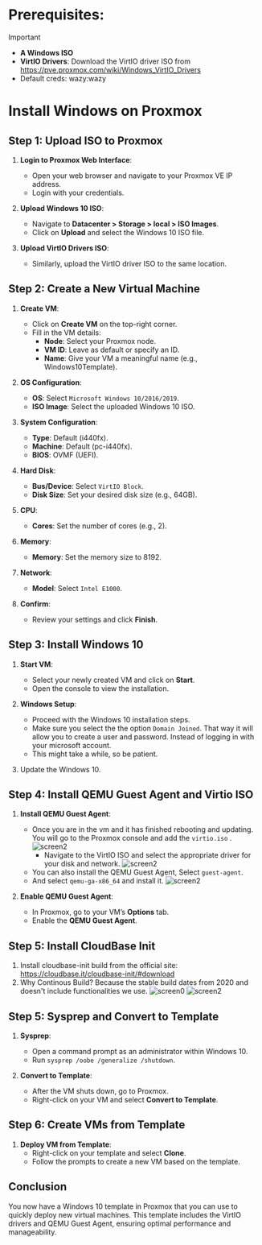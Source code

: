 # Prerequisites:

> [!IMPORTANT]
> - **A Windows ISO**
> - **VirtIO Drivers**: Download the VirtIO driver ISO from https://pve.proxmox.com/wiki/Windows_VirtIO_Drivers
> - Default creds: wazy:wazy

# Install Windows on Proxmox

## Step 1: Upload ISO to Proxmox

1. **Login to Proxmox Web Interface**:
   - Open your web browser and navigate to your Proxmox VE IP address.
   - Login with your credentials.

2. **Upload Windows 10 ISO**:
   - Navigate to **Datacenter > Storage > local > ISO Images**.
   - Click on **Upload** and select the Windows 10 ISO file.

3. **Upload VirtIO Drivers ISO**:
   - Similarly, upload the VirtIO driver ISO to the same location.

## Step 2: Create a New Virtual Machine

1. **Create VM**:
   - Click on **Create VM** on the top-right corner.
   - Fill in the VM details:
     - **Node**: Select your Proxmox node.
     - **VM ID**: Leave as default or specify an ID.
     - **Name**: Give your VM a meaningful name (e.g., Windows10Template).

2. **OS Configuration**:
   - **OS**: Select `Microsoft Windows 10/2016/2019`.
   - **ISO Image**: Select the uploaded Windows 10 ISO.

3. **System Configuration**:
   - **Type**: Default (i440fx).
   - **Machine**: Default (pc-i440fx).
   - **BIOS**: OVMF (UEFI).

4. **Hard Disk**:
   - **Bus/Device**: Select `VirtIO Block`.
   - **Disk Size**: Set your desired disk size (e.g., 64GB).

5. **CPU**:
   - **Cores**: Set the number of cores (e.g., 2).

6. **Memory**:
   - **Memory**: Set the memory size to 8192.

7. **Network**:
   - **Model**: Select `Intel E1000`.

8. **Confirm**:
   - Review your settings and click **Finish**.

## Step 3: Install Windows 10

1. **Start VM**:
   - Select your newly created VM and click on **Start**.
   - Open the console to view the installation.

2. **Windows Setup**:
   - Proceed with the Windows 10 installation steps.
   - Make sure you select the the option `Domain Joined`. That way it will allow you to create a user and password. Instead of logging in with your microsoft account.
   - This might take a while, so be patient.
3.  Update the Windows 10. 

## Step 4: Install QEMU Guest Agent and Virtio ISO

1. **Install QEMU Guest Agent**:
	- Once you are in the vm and it has finished rebooting and updating. You will go to the Proxmox console and add the `virtio.iso` .
   ![screen2](/screenshots/Pasted_image_20240610205621.png)
	   - Navigate to the VirtIO ISO and select the appropriate driver for your disk and network.
	 ![screen2](/screenshots/Pasted_image_20240610204805.png)
	- You can also install the QEMU Guest Agent, Select `guest-agent`.
	- And select `qemu-ga-x86_64` and install it.
	![screen2](screenshots/Pasted_image_20240610205017.png)

2. **Enable QEMU Guest Agent**:
   - In Proxmox, go to your VM’s **Options** tab.
   - Enable the **QEMU Guest Agent**.

## Step 5: Install CloudBase Init
1. Install cloudbase-init build from the official site: https://cloudbase.it/cloudbase-init/#download
2. Why Continous Build? Because the stable build dates from 2020 and doesn't include functionalities we use.
   ![screen0](/screenshots/Pasted_image_20240610221936.png)
   ![screen2](/screenshots/Pasted_image_20240610222113.png)
   
## Step 5: Sysprep and Convert to Template

1. **Sysprep**:
   - Open a command prompt as an administrator within Windows 10.
   - Run `sysprep /oobe /generalize /shutdown`.

2. **Convert to Template**:
   - After the VM shuts down, go to Proxmox.
   - Right-click on your VM and select **Convert to Template**.

## Step 6: Create VMs from Template

1. **Deploy VM from Template**:
   - Right-click on your template and select **Clone**.
   - Follow the prompts to create a new VM based on the template.

## Conclusion

You now have a Windows 10 template in Proxmox that you can use to quickly deploy new virtual machines. This template includes the VirtIO drivers and QEMU Guest Agent, ensuring optimal performance and manageability.
